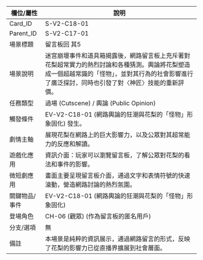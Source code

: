 | 欄位/屬性 | 說明 |
|---|---|
| Card_ID | S-V2-C18-01 |
| Parent_ID | S-V2-C17-01 |
| 場景標題 | 留言板回 其5 |
| 場景說明 | 迷宮崩壞事件和道具箱揭露後，網路留言板上充斥著對花梨超常實力的熱烈討論和各種猜測。輿論將花梨塑造成一個超越常識的「怪物」，並對其行為的社會影響進行了廣泛探討，同時也引發了對〈神匠〉技能的重新評價。 |
| 任務類型 | 過場 (Cutscene) / 輿論 (Public Opinion) |
| 觸發條件 | EV-V2-C18-01 (網路輿論的狂潮與花梨的「怪物」形象固化) 發生。 |
| 劇情主軸 | 展現花梨在網路上的巨大影響力，以及公眾對其超常能力的反應和解讀。 |
| 遊戲化應用 | 資訊介面：玩家可以瀏覽留言板，了解公眾對花梨的看法和事件的影響。 |
| 微短劇應用 | 畫面主要呈現留言板介面，通過文字和表情符號的快速滾動，營造網路討論的熱烈氛圍。 |
| 關鍵物品/事件 | EV-V2-C18-01 (網路輿論的狂潮與花梨的「怪物」形象固化) |
| 登場角色 | CH-06 (觀眾) (作為留言板的匿名用戶) |
| 分支/選項 | 無 |
| 備註 | 本場景是純粹的資訊展示，通過網路留言的形式，反映了花梨的影響力已從直播界擴展到社會層面。 |
